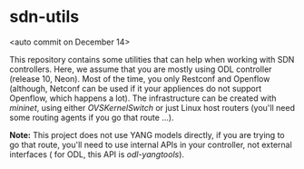 # sdn-utils
&lt;auto commit on December 14>

This repository contains some utilities that can help when working with SDN controllers. Here, we assume that you are mostly using ODL controller (release 10, Neon).
Most of the time, you only Restconf and Openflow (although, Netconf can be used if it your appliences do not support Openflow, which happens a lot). The infrastructure
can be created with *mininet*, using either *OVSKernelSwitch* or just Linux host routers (you'll need some routing agents if you go that route ...).

**Note:** This project does not use YANG models directly, if you are trying to go that route, you'll need to use internal APIs in your controller, not external interfaces (
for ODL, this API is *odl-yangtools*).
